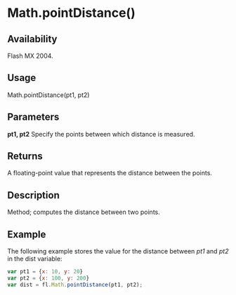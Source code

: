 # Math.pointDistance()

## Availability

Flash MX 2004.

## Usage

Math.pointDistance(pt1, pt2)

## Parameters

**pt1, pt2** Specify the points between which distance is measured.

## Returns

A floating-point value that represents the distance between the points.

## Description

Method; computes the distance between two points.

## Example

The following example stores the value for the distance between *pt1* and *pt2* in the dist variable:

```javascript
var pt1 = {x: 10, y: 20}
var pt2 = {x: 100, y: 200}
var dist = fl.Math.pointDistance(pt1, pt2);
```
